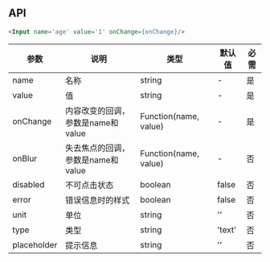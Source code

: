 ## API

```html
<Input name='age' value='1' onChange={onChange}/>
```

| 参数 | 说明 | 类型 | 默认值 | 必需 |
| --- | --- | --- | --- | --- |
| name | 名称 | string | - | 是 |
| value | 值 | string | - | 是 |
| onChange | 内容改变的回调，参数是name和value | Function(name, value) | - | 是 |
| onBlur | 失去焦点的回调，参数是name和value | Function(name, value) | - | 否 |
| disabled | 不可点击状态 | boolean | false | 否 |
| error | 错误信息时的样式 | boolean | false | 否 |
| unit | 单位 | string | '' | 否 |
| type | 类型 | string | 'text' | 否 |
| placeholder | 提示信息 | string | '' | 否 |
